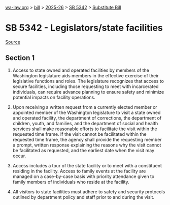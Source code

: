 [wa-law.org](/) > [bill](/bill/) > [2025-26](/bill/2025-26/) > [SB 5342](/bill/2025-26/sb/5342/) > [Substitute Bill](/bill/2025-26/sb/5342/S/)

# SB 5342 - Legislators/state facilities

[Source](http://lawfilesext.leg.wa.gov/biennium/2025-26/Pdf/Bills/Senate%20Bills/5342-S.pdf)

## Section 1
1. Access to state owned and operated facilities by members of the Washington legislature aids members in the effective exercise of their legislative functions and roles. The legislature recognizes that access to secure facilities, including those requesting to meet with incarcerated individuals, can require advance planning to ensure safety and minimize potential impacts on facility operations.

2. Upon receiving a written request from a currently elected member or appointed member of the Washington legislature to visit a state owned and operated facility, the department of corrections, the department of children, youth, and families, and the department of social and health services shall make reasonable efforts to facilitate the visit within the requested time frame. If the visit cannot be facilitated within the requested time frame, the agency shall provide the requesting member a prompt, written response explaining the reasons why the visit cannot be facilitated as requested, and the earliest date when the visit may occur.

3. Access includes a tour of the state facility or to meet with a constituent residing in the facility. Access to family events at the facility are managed on a case-by-case basis with priority attendance given to family members of individuals who reside at the facility.

4. All visitors to state facilities must adhere to safety and security protocols outlined by department policy and staff prior to and during the visit.
